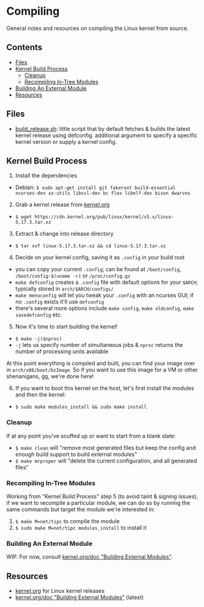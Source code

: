 # Compiling
General notes and resources on compiling the Linux kernel from source.

## Contents
* [Files](#files)
* [Kernel Build Process](#kernel-build-process)
  * [Cleanup](#cleanup)
  * [Recompiling In-Tree Modules](#recompiling-in-tree-modules)
* [Building An External Module](#building-an-external-module)
* [Resources](#resources)

## Files
* [build_release.sh](compiling/build_release.sh): little script that by default fetches & builds the latest kernel release using defconfig. additional argument to specify a specific kernel version or supply a kernel config.

## Kernel Build Process
1. Install the dependencies  
  * Debian: `$ sudo apt-get install git fakeroot build-essential ncurses-dev xz-utils libssl-dev bc flex libelf-dev bison dwarves`  
2. Grab a kernel release from [kernel.org](https://kernel.org)  
  * `$ wget https://cdn.kernel.org/pub/linux/kernel/v5.x/linux-5.17.3.tar.xz`
3. Extract & change into release directory  
  * `$ tar xvf linux-5.17.3.tar.xz && cd linux-5.17.3.tar.xz`
4. Decide on your kernel config, saving it as `.config` in your build root  
  * you can copy your current `.config`; can be found at `/boot/config`, `/boot/config-$(uname -r)` or `/proc/config.gz`
  * `make defconfig` creates a `.config` file with default options for your `$ARCH`; typically stored in `arch/$ARCH/configs/`
  * `make menuconfig` will let you tweak your `.config` with an ncurses GUI; if no `.config` exists it'll use `defconfig`
  * there's several more options include `make config`, `make oldconfig`, `make savedefconfig` etc.
5. Now it's time to start building the kernel!  
  * `$ make -j($nproc)`
  * `-j` lets us specify number of simultaneous jobs & `nproc` returns the number of processing units available
   
At this point everything is compiled and built, you can find your image over in `arch/x86/boot/bzImage`. 
So if you want to use this image for a VM or other shenanigans, gg, we're done here!

6. If you want to boot this kernel on the host, let's first install the modules and then the kernel:  
  * `$ sudo make modules_install && sudo make install`

### Cleanup
If at any point you've scuffed up or want to start from a blank slate:  
  * `$ make clean` will "remove most generated files but keep the config and enough build support to build external modules"
  * `$ make mrproper` will "delete the current configuration, and all generated files"

### Recompiling In-Tree Modules
Working from "Kernel Build Process" step 5 (to avoid taint & signing issues), if we want to recompile a particular module, we can do so by running the same commands but target the module we're interested in:  
  1. `$ make M=net/tipc` to compile the module
  2. `$ sudo make M=net/tipc modules_install` to install it 

### Building An External Module
WIP. For now, consult [kernel.org/doc "Building External Modules"](https://www.kernel.org/doc/html/latest/kbuild/modules.html).

## Resources
* [kernel.org](https://kernel.org) for Linux kernel releases
* [kernel.org/doc "Building External Modules"](https://www.kernel.org/doc/html/latest/kbuild/modules.html) (latest)
